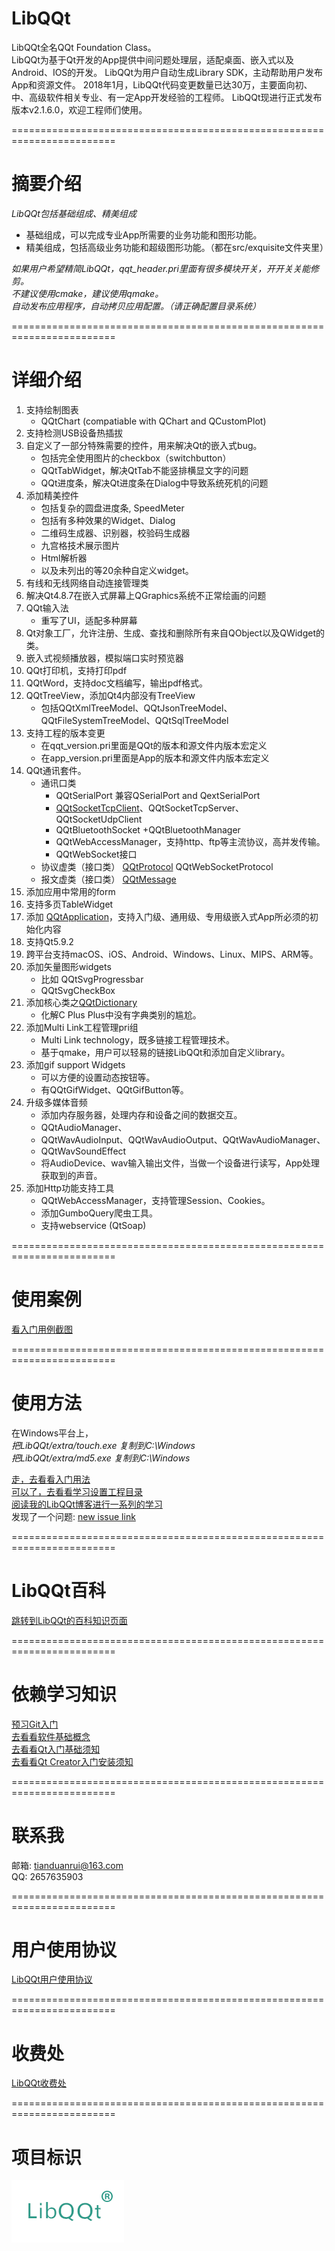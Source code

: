 # LibQQt  

LibQQt全名QQt Foundation Class。  
LibQQt为基于Qt开发的App提供中间问题处理层，适配桌面、嵌入式以及Android、IOS的开发。
LibQQt为用户自动生成Library SDK，主动帮助用户发布App和资源文件。
2018年1月，LibQQt代码变更数量已达30万，主要面向初、中、高级软件相关专业、有一定App开发经验的工程师。
LibQQt现进行正式发布版本v2.1.6.0，欢迎工程师们使用。  


========================================================================  
# 摘要介绍  

*LibQQt包括基础组成、精美组成*
- 基础组成，可以完成专业App所需要的业务功能和图形功能。
- 精美组成，包括高级业务功能和超级图形功能。（都在src/exquisite文件夹里）  

*如果用户希望精简LibQQt，qqt_header.pri里面有很多模块开关，开开关关能修剪。*  
*不建议使用cmake，建议使用qmake。*  
*自动发布应用程序，自动拷贝应用配置。（请正确配置目录系统）*  


========================================================================  
# 详细介绍  

1. 支持绘制图表
    - QQtChart (compatiable with QChart and QCustomPlot)  
2. 支持检测USB设备热插拔  
3. 自定义了一部分特殊需要的控件，用来解决Qt的嵌入式bug。
    - 包括完全使用图片的checkbox（switchbutton）
    - QQtTabWidget，解决QtTab不能竖排横显文字的问题
    - QQt进度条，解决Qt进度条在Dialog中导致系统死机的问题
1. 添加精美控件
    - 包括复杂的圆盘进度条, SpeedMeter    
    - 包括有多种效果的Widget、Dialog
    - 二维码生成器、识别器，校验码生成器
    - 九宫格技术展示图片
    - Html解析器
    - 以及未列出的等20余种自定义widget。
4. 有线和无线网络自动连接管理类  
6. 解决Qt4.8.7在嵌入式屏幕上QGraphics系统不正常绘画的问题 
7. QQt输入法
    - 重写了UI，适配多种屏幕
8. Qt对象工厂，允许注册、生成、查找和删除所有来自QObject以及QWidget的类。
9. 嵌入式视频播放器，模拟端口实时预览器
0. QQt打印机，支持打印pdf
2. QQtWord，支持doc文档编写，输出pdf格式。
4. QQtTreeView，添加Qt4内部没有TreeView
    - 包括QQtXmlTreeModel、QQtJsonTreeModel、QQtFileSystemTreeModel、QQtSqlTreeModel
5. 支持工程的版本变更
    - 在qqt_version.pri里面是QQt的版本和源文件内版本宏定义  
    - 在app_version.pri里面是App的版本和源文件内版本宏定义  
6. QQt通讯套件。
     - 通讯口类   
        - QQtSerialPort 兼容QSerialPort and QextSerialPort
        - [QQtSocketTcpClient](src/network/qqtsockettcpclient.h)、QQtSocketTcpServer、QQtSocketUdpClient
        - QQtBluetoothSocket +QQtBluetoothManager
        - QQtWebAccessManager，支持http、ftp等主流协议，高并发传输。
        - QQtWebSocket接口
     - 协议虚类（接口类） [QQtProtocol](src/network/qqtprotocol.h) QQtWebSocketProtocol
     - 报文虚类（接口类） [QQtMessage](src/network/qqtmessage.h)
7. 添加应用中常用的form
8. 支持多页TableWidget
9. 添加 [QQtApplication](src/frame/qqtapplication.h)，支持入门级、通用级、专用级嵌入式App所必须的初始化内容
5. 支持Qt5.9.2   
0. 跨平台支持macOS、iOS、Android、Windows、Linux、MIPS、ARM等。  
1. 添加矢量图形widgets  
     - 比如 QQtSvgProgressbar
     - QQtSvgCheckBox
2. 添加核心类之[QQtDictionary](src/core/qqtdictionary.h)   
     - 化解C Plus Plus中没有字典类别的尴尬。    
3. 添加Multi Link工程管理pri组  
     - Multi Link technology，既多链接工程管理技术。
     - 基于qmake，用户可以轻易的链接LibQQt和添加自定义library。  
4. 添加gif support Widgets  
    - 可以方便的设置动态按钮等。  
    - 有QQtGifWidget、QQtGifButton等。   
5. 升级多媒体音频  
    - 添加内存服务器，处理内存和设备之间的数据交互。  
    - QQtAudioManager、  
    - QQtWavAudioInput、QQtWavAudioOutput、QQtWavAudioManager、  
    - QQtWavSoundEffect  
    - 将AudioDevice、wav输入输出文件，当做一个设备进行读写，App处理获取到的声音。  
6. 添加Http功能支持工具
    - QQtWebAccessManager，支持管理Session、Cookies。    
    - 添加GumboQuery爬虫工具。  
    - 支持webservice (QtSoap)  


========================================================================  
# 使用案例  

[看入门用例截图](screenshot.md)  


========================================================================  
# 使用方法  

在Windows平台上，  
*把LibQQt/extra/touch.exe 复制到C:\Windows*   
*把LibQQt/extra/md5.exe 复制到C:\Windows*   

[走，去看看入门用法](usage.md)  
[可以了，去看看学习设置工程目录](project.md)  
[阅读我的LibQQt博客进行一系列的学习](http://blog.csdn.net/Dr_Abel)   
发现了一个问题: [new issue link](https://gitee.com/drabel/LibQt/issues/new?issue%5Bassignee_id%5D=0&issue%5Bmilestone_id%5D=0)  


========================================================================  
# LibQQt百科   

[跳转到LibQQt的百科知识页面](wiki/wiki.md "Wiki Page")  


========================================================================  
# 依赖学习知识   

[预习Git入门](usage-git.md)  
[去看看软件基础概念](software.md)  
[去看看Qt入门基础须知](usage-Qt.md)  
[去看看Qt Creator入门安装须知](usage-QtCreator.md)  


========================================================================  
# 联系我  

邮箱: tianduanrui@163.com  
QQ: 2657635903  


========================================================================  
# 用户使用协议  

[LibQQt用户使用协议](licence.md)   


========================================================================  
# 收费处  

[LibQQt收费处](charge.md)   


========================================================================  
# 项目标识  

![logo](screenshot/logo.png "Logo")    

